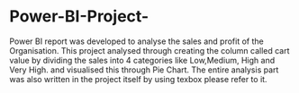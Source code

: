 # Power-BI-Project-
Power BI report was developed to analyse the sales and profit of the Organisation.
This project analysed through creating the column called cart value  by dividing the sales into 4 categories like Low,Medium, High and Very High. and visualised this through Pie Chart.
The entire analysis part was also written in the project itself by using texbox please refer to it.
